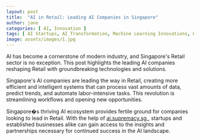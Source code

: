 ```yaml
---
layout: post
title:  "AI in Retail: Leading AI Companies in Singapore"
author: jane
categories: [ AI, Innovation ]
tags: [ AI Startups, AI Transformation, Machine Learning Innovations, Future of AI ]
image: assets/images/1.jpg
---
```


AI has become a cornerstone of modern industry, and Singapore's Retail sector is no exception. This post highlights the leading AI companies reshaping Retail with groundbreaking technologies and solutions.

Singapore's AI companies are leading the way in Retail, creating more efficient and intelligent systems that can process vast amounts of data, predict trends, and automate labor-intensive tasks. This revolution is streamlining workflows and opening new opportunities.

Singapore�s thriving AI ecosystem provides fertile ground for companies looking to lead in Retail. With the help of <a href="https://ai.supremacy.sg" target="_blank"> ai.supremacy.sg </a>, startups and established businesses alike can gain access to the insights and partnerships necessary for continued success in the AI landscape.
